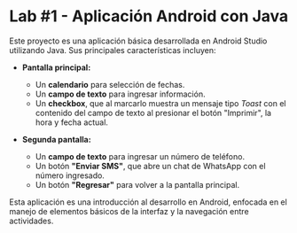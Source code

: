 # Lab #1 - Aplicación Android con Java

Este proyecto es una aplicación básica desarrollada en Android Studio utilizando Java. Sus principales características incluyen:

* **Pantalla principal:**

  * Un **calendario** para selección de fechas.
  * Un **campo de texto** para ingresar información.
  * Un **checkbox**, que al marcarlo muestra un mensaje tipo *Toast* con el contenido del campo de texto al presionar el botón "Imprimir", la hora y fecha actual.

* **Segunda pantalla:**

  * Un **campo de texto** para ingresar un número de teléfono.
  * Un botón **"Enviar SMS"**, que abre un chat de WhatsApp con el número ingresado.
  * Un botón **"Regresar"** para volver a la pantalla principal.

Esta aplicación es una introducción al desarrollo en Android, enfocada en el manejo de elementos básicos de la interfaz y la navegación entre actividades.
